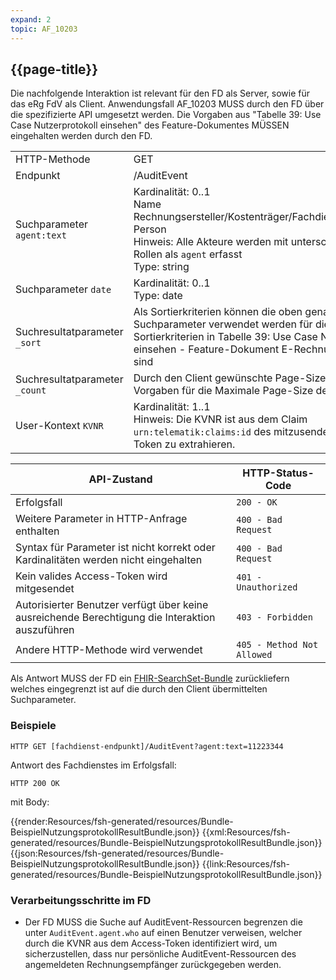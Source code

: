 ```yaml
---
expand: 2
topic: AF_10203
---
```


## {{page-title}}

Die nachfolgende Interaktion ist relevant für den FD als Server, sowie für das eRg FdV als Client. Anwendungsfall AF_10203 MUSS durch den FD über die spezifizierte API umgesetzt werden. Die Vorgaben aus "Tabelle 39: Use Case Nutzerprotokoll einsehen" des Feature-Dokumentes MÜSSEN eingehalten werden durch den FD.

|||
|-|-|
|HTTP-Methode|GET|
|Endpunkt|/AuditEvent|
|Suchparameter `agent:text`| Kardinalität: 0..1<br>Name Rechnungsersteller/Kostenträger/FachdienstVersicherte Person<br>Hinweis: Alle Akteure werden mit unterschiedlichen Rollen als `agent` erfasst<br>Type: string|
|Suchparameter `date`| Kardinalität: 0..1<br>Type: date|
|Suchresultatparameter `_sort`|Als Sortierkriterien können die oben genannten Suchparameter verwendet werden für die Inhalte die als Sortierkriterien in Tabelle 39: Use Case Nutzerprotokoll einsehen - Feature-Dokument E-Rechnung genannt sind|
|Suchresultatparameter `_count`|Durch den Client gewünschte Page-Size, der FD KANN Vorgaben für die Maximale Page-Size definieren|
|User-Kontext `KVNR`| Kardinalität: 1..1<br>Hinweis: Die KVNR ist aus dem Claim `urn:telematik:claims:id` des mitzusendenen Access-Token zu extrahieren.|


|API-Zustand|HTTP-Status-Code|
|-|-|
|Erfolgsfall|`200 - OK`|
|Weitere Parameter in HTTP-Anfrage enthalten|`400 - Bad Request`|
|Syntax für Parameter ist nicht korrekt oder Kardinalitäten werden nicht eingehalten|`400 - Bad Request`|
|Kein valides Access-Token wird mitgesendet|`401 - Unauthorized`|
|Autorisierter Benutzer verfügt über keine ausreichende Berechtigung die Interaktion auszuführen|`403 - Forbidden`|
|Andere HTTP-Methode wird verwendet|`405 - Method Not Allowed`|

Als Antwort MUSS der FD ein [FHIR-SearchSet-Bundle](https://www.hl7.org/fhir/r4/bundle.html#searchset) zurückliefern welches eingegrenzt ist auf die durch den Client übermittelten Suchparameter.

### Beispiele

```
HTTP GET [fachdienst-endpunkt]/AuditEvent?agent:text=11223344
```

Antwort des Fachdienstes im Erfolgsfall:

```
HTTP 200 OK
```
mit Body:

<tabs>
    <tab title="Parameter-Input">      
        {{render:Resources/fsh-generated/resources/Bundle-BeispielNutzungsprotokollResultBundle.json}}
    </tab>
    <tab title="XML">      
        {{xml:Resources/fsh-generated/resources/Bundle-BeispielNutzungsprotokollResultBundle.json}}
    </tab>
    <tab title="JSON">
        {{json:Resources/fsh-generated/resources/Bundle-BeispielNutzungsprotokollResultBundle.json}}
    </tab>
    <tab title="Link">
        {{link:Resources/fsh-generated/resources/Bundle-BeispielNutzungsprotokollResultBundle.json}}
    </tab>
</tabs>

### Verarbeitungsschritte im FD

* Der FD MUSS die Suche auf AuditEvent-Ressourcen begrenzen die unter `AuditEvent.agent.who` auf einen Benutzer verweisen, welcher durch die KVNR aus dem Access-Token identifiziert wird, um sicherzustellen, dass nur persönliche AuditEvent-Ressourcen des angemeldeten Rechnungsempfänger zurückgegeben werden.